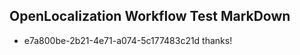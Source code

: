 ## OpenLocalization Workflow Test MarkDown
* e7a800be-2b21-4e71-a074-5c177483c21d thanks!

<!--HONumber=Jul16_HO4-->


